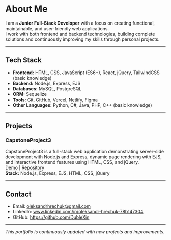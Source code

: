 
# About Me  

I am a **Junior Full-Stack Developer** with a focus on creating functional, maintainable, and user-friendly web applications.  
I work with both frontend and backend technologies, building complete solutions and continuously improving my skills through personal projects.  

---

## Tech Stack  
- **Frontend:** HTML, CSS, JavaScript (ES6+), React, jQuery, TailwindCSS (basic knowledge)  
- **Backend:** Node.js, Express, EJS
- **Databases:** MySQL, PostgreSQL
- **ORM:** Sequelize
- **Tools:** Git, GitHub, Vercel, Netlify, Figma
- **Other Languages:** Python, C#, Java, PHP, C++ (basic knowledge)  

---

## Projects  

### CapstoneProject3  
CapstoneProject3 is a full-stack web application demonstrating server-side development with Node.js and Express, dynamic page rendering with EJS, and interactive frontend features using HTML, CSS, and jQuery.  
[Demo](#) | [Repository](https://github.com/DubleXin/CapstoneProject3)  
**Stack:** Node.js, Express, EJS, HTML, CSS, jQuery  

---
## Contact  
- Email: oleksandrhrechuk@gmail.com  
- LinkedIn: www.linkedin.com/in/oleksandr-hrechuk-78b147304  
- GitHub: https://github.com/DubleXin  

---

*This portfolio is continuously updated with new projects and improvements.*  
